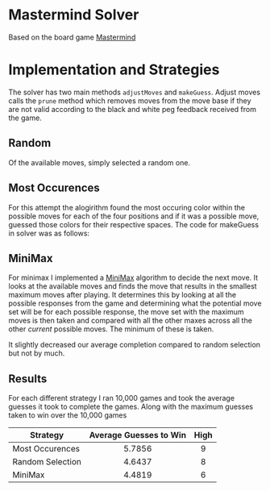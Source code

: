 # Mastermind Solver

Based on the board game [Mastermind](https://en.wikipedia.org/wiki/Mastermind_(board_game))

# Implementation and Strategies

The solver has two main methods `adjustMoves` and `makeGuess`. Adjust moves calls the `prune` method which removes moves from the move base if they are not valid according to the black and white peg feedback received from the game.

## Random

Of the available moves, simply selected a random one.

## Most Occurences

For this attempt the alogirithm found the most occuring color within the possible moves for each of the four positions and if it was a possible move, guessed those colors for their respective spaces. The code for makeGuess in solver was as follows:

## MiniMax

For minimax I implemented a [MiniMax](https://en.wikipedia.org/wiki/Minimax) algorithm to decide the next move. It looks at the available moves and finds the move that results in the smallest maximum moves after playing. It determines this by looking at all the possible responses from the game and determining what the potential move set will be for each possible response, the move set with the maximum moves is then taken and compared with all the other maxes across all the other _current_ possible moves. The minimum of these is taken. 

It slightly decreased our average completion compared to random selection but not by much.

## Results

For each different strategy I ran 10,000 games and took the average guesses it took to complete the games. Along with the maximum guesses taken to win over the 10,000 games

| Strategy         | Average Guesses to Win | High |
|------------------|:----------------------:|:----:|
| Most Occurences  |         5.7856         |   9  |
| Random Selection |         4.6437         |   8  |
| MiniMax          |         4.4819         |   6  |